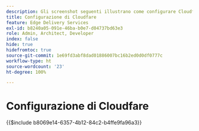 ```yaml
---
description: Gli screenshot seguenti illustrano come configurare Cloudflare per distribuire il contenuto.  Le impostazioni essenziali sono contrassegnate con un cerchio rosso.
title: Configurazione di Cloudfare
feature: Edge Delivery Services
exl-id: b8240a05-091e-46ba-b0e7-d04737bd63e3
role: Admin, Architect, Developer
index: false
hide: true
hidefromtoc: true
source-git-commit: 1e69fd3abf8dad01886007bc16b2ed0d0df0777c
workflow-type: ht
source-wordcount: '23'
ht-degree: 100%

---
```


# Configurazione di Cloudfare

{{$include b8069e14-6357-4b12-84c2-b4ffe9fa96a3}}

